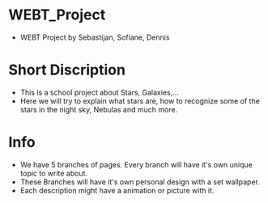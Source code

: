 # WEBT_Project
- WEBT Project by Sebastijan, Sofiane, Dennis


# Short Discription
- This is a school project about Stars, Galaxies,...
- Here we will try to explain what stars are, how to recognize some of the stars in the night sky, Nebulas and much more.

# Info
- We have 5 branches of pages. Every branch will have it's own unique topic to write about.
- These Branches will have it's own personal design with a set wallpaper.
- Each description might have a animation or picture with it.
